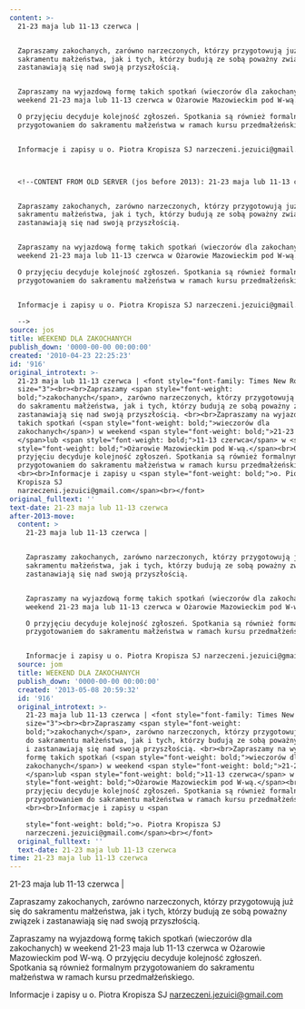 ```yaml
---
content: >-
  21-23 maja lub 11-13 czerwca | 


  Zapraszamy zakochanych, zarówno narzeczonych, którzy przygotowują już się do
  sakramentu małżeństwa, jak i tych, którzy budują ze sobą poważny związek i
  zastanawiają się nad swoją przyszłością. 


  Zapraszamy na wyjazdową formę takich spotkań (wieczorów dla zakochanych) w
  weekend 21-23 maja lub 11-13 czerwca w Ożarowie Mazowieckim pod W-wą.

  O przyjęciu decyduje kolejność zgłoszeń. Spotkania są również formalnym
  przygotowaniem do sakramentu małżeństwa w ramach kursu przedmałżeńskiego. 


  Informacje i zapisy u o. Piotra Kropisza SJ narzeczeni.jezuici@gmail.com



  <!--CONTENT FROM OLD SERVER (jos before 2013): 21-23 maja lub 11-13 czerwca | 


  Zapraszamy zakochanych, zarówno narzeczonych, którzy przygotowują już się do
  sakramentu małżeństwa, jak i tych, którzy budują ze sobą poważny związek i
  zastanawiają się nad swoją przyszłością. 


  Zapraszamy na wyjazdową formę takich spotkań (wieczorów dla zakochanych) w
  weekend 21-23 maja lub 11-13 czerwca w Ożarowie Mazowieckim pod W-wą.

  O przyjęciu decyduje kolejność zgłoszeń. Spotkania są również formalnym
  przygotowaniem do sakramentu małżeństwa w ramach kursu przedmałżeńskiego. 


  Informacje i zapisy u o. Piotra Kropisza SJ narzeczeni.jezuici@gmail.com
                             
  -->
source: jos
title: WEEKEND DLA ZAKOCHANYCH
publish_down: '0000-00-00 00:00:00'
created: '2010-04-23 22:25:23'
id: '916'
original_introtext: >-
  21-23 maja lub 11-13 czerwca | <font style="font-family: Times New Roman;"
  size="3"><br><br>Zapraszamy <span style="font-weight:
  bold;">zakochanych</span>, zarówno narzeczonych, którzy przygotowują już się
  do sakramentu małżeństwa, jak i tych, którzy budują ze sobą poważny związek i
  zastanawiają się nad swoją przyszłością. <br><br>Zapraszamy na wyjazdową formę
  takich spotkań (<span style="font-weight: bold;">wieczorów dla
  zakochanych</span>) w weekend <span style="font-weight: bold;">21-23 maja
  </span>lub <span style="font-weight: bold;">11-13 czerwca</span> w <span
  style="font-weight: bold;">Ożarowie Mazowieckim pod W-wą.</span><br>O
  przyjęciu decyduje kolejność zgłoszeń. Spotkania są również formalnym
  przygotowaniem do sakramentu małżeństwa w ramach kursu przedmałżeńskiego.
  <br><br>Informacje i zapisy u <span style="font-weight: bold;">o. Piotra
  Kropisza SJ
  narzeczeni.jezuici@gmail.com</span><br></font>                           
original_fulltext: ''
text-date: 21-23 maja lub 11-13 czerwca
after-2013-move:
  content: >
    21-23 maja lub 11-13 czerwca | 


    Zapraszamy zakochanych, zarówno narzeczonych, którzy przygotowują już się do
    sakramentu małżeństwa, jak i tych, którzy budują ze sobą poważny związek i
    zastanawiają się nad swoją przyszłością. 


    Zapraszamy na wyjazdową formę takich spotkań (wieczorów dla zakochanych) w
    weekend 21-23 maja lub 11-13 czerwca w Ożarowie Mazowieckim pod W-wą.

    O przyjęciu decyduje kolejność zgłoszeń. Spotkania są również formalnym
    przygotowaniem do sakramentu małżeństwa w ramach kursu przedmałżeńskiego. 


    Informacje i zapisy u o. Piotra Kropisza SJ narzeczeni.jezuici@gmail.com
  source: jom
  title: WEEKEND DLA ZAKOCHANYCH
  publish_down: '0000-00-00 00:00:00'
  created: '2013-05-08 20:59:32'
  id: '916'
  original_introtext: >-
    21-23 maja lub 11-13 czerwca | <font style="font-family: Times New Roman;"
    size="3"><br><br>Zapraszamy <span style="font-weight:
    bold;">zakochanych</span>, zarówno narzeczonych, którzy przygotowują już się
    do sakramentu małżeństwa, jak i tych, którzy budują ze sobą poważny związek
    i zastanawiają się nad swoją przyszłością. <br><br>Zapraszamy na wyjazdową
    formę takich spotkań (<span style="font-weight: bold;">wieczorów dla
    zakochanych</span>) w weekend <span style="font-weight: bold;">21-23 maja
    </span>lub <span style="font-weight: bold;">11-13 czerwca</span> w <span
    style="font-weight: bold;">Ożarowie Mazowieckim pod W-wą.</span><br>O
    przyjęciu decyduje kolejność zgłoszeń. Spotkania są również formalnym
    przygotowaniem do sakramentu małżeństwa w ramach kursu przedmałżeńskiego.
    <br><br>Informacje i zapisy u <span 

    style="font-weight: bold;">o. Piotra Kropisza SJ
    narzeczeni.jezuici@gmail.com</span><br></font>
  original_fulltext: ''
  text-date: 21-23 maja lub 11-13 czerwca
time: 21-23 maja lub 11-13 czerwca
---
```

21-23 maja lub 11-13 czerwca | 

Zapraszamy zakochanych, zarówno narzeczonych, którzy przygotowują już się do sakramentu małżeństwa, jak i tych, którzy budują ze sobą poważny związek i zastanawiają się nad swoją przyszłością. 

Zapraszamy na wyjazdową formę takich spotkań (wieczorów dla zakochanych) w weekend 21-23 maja lub 11-13 czerwca w Ożarowie Mazowieckim pod W-wą.
O przyjęciu decyduje kolejność zgłoszeń. Spotkania są również formalnym przygotowaniem do sakramentu małżeństwa w ramach kursu przedmałżeńskiego. 

Informacje i zapisy u o. Piotra Kropisza SJ narzeczeni.jezuici@gmail.com


<!--CONTENT FROM OLD SERVER (jos before 2013): 21-23 maja lub 11-13 czerwca | 

Zapraszamy zakochanych, zarówno narzeczonych, którzy przygotowują już się do sakramentu małżeństwa, jak i tych, którzy budują ze sobą poważny związek i zastanawiają się nad swoją przyszłością. 

Zapraszamy na wyjazdową formę takich spotkań (wieczorów dla zakochanych) w weekend 21-23 maja lub 11-13 czerwca w Ożarowie Mazowieckim pod W-wą.
O przyjęciu decyduje kolejność zgłoszeń. Spotkania są również formalnym przygotowaniem do sakramentu małżeństwa w ramach kursu przedmałżeńskiego. 

Informacje i zapisy u o. Piotra Kropisza SJ narzeczeni.jezuici@gmail.com
                           
-->

<!--{{json:{"created_date":"2010-04-23 22:25:23","publish_down":"0000-00-00 00:00:00","id":"916"}}}-->